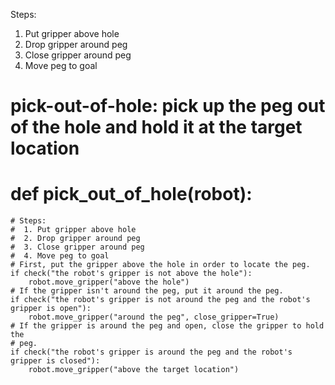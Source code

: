 

Steps:
1. Put gripper above hole
2. Drop gripper around peg
3. Close gripper around peg
4. Move peg to goal

# pick-out-of-hole: pick up the peg out of the hole and hold it at the target location
# def pick_out_of_hole(robot):
    # Steps:
    #  1. Put gripper above hole
    #  2. Drop gripper around peg
    #  3. Close gripper around peg
    #  4. Move peg to goal
    # First, put the gripper above the hole in order to locate the peg.
    if check("the robot's gripper is not above the hole"):
        robot.move_gripper("above the hole")
    # If the gripper isn't around the peg, put it around the peg.
    if check("the robot's gripper is not around the peg and the robot's gripper is open"):
        robot.move_gripper("around the peg", close_gripper=True)
    # If the gripper is around the peg and open, close the gripper to hold the 
    # peg.
    if check("the robot's gripper is around the peg and the robot's gripper is closed"):
        robot.move_gripper("above the target location")